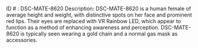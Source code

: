ID # : DSC-MATE-8620
Description: DSC-MATE-8620 is a human female of average height and weight, with distinctive spots on her face and prominent red lips. Their eyes are replaced with VR Rainbow LED, which appear to function as a method of enhancing awareness and perception. DSC-MATE-8620 is typically seen wearing a gold chain and a normal gas mask as accessories.